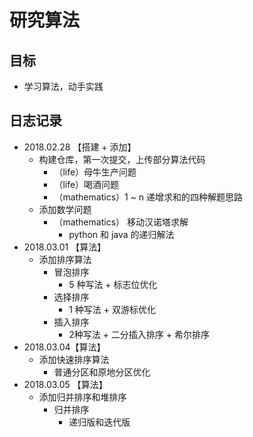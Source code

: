 # 研究算法

## 目标
- 学习算法，动手实践

## 日志记录
+ 2018.02.28 【搭建 + 添加】
  - 构建仓库，第一次提交，上传部分算法代码
    - （life）母牛生产问题
    - （life）喝酒问题
    - （mathematics）1 ~ n 递增求和的四种解题思路
  - 添加数学问题
    - （mathematics） 移动汉诺塔求解
      - python 和 java 的递归解法
+ 2018.03.01 【算法】
  - 添加排序算法
    - 冒泡排序
      - 5 种写法 + 标志位优化 	
    - 选择排序
      - 1 种写法 + 双游标优化
    - 插入排序
      - 2种写法 + 二分插入排序 + 希尔排序
+ 2018.03.04【算法】
  - 添加快速排序算法
    - 普通分区和原地分区优化 
+ 2018.03.05 【算法】
  - 添加归并排序和堆排序
    - 归并排序
      - 递归版和迭代版 
